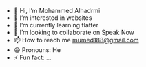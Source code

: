 - 👋 Hi, I’m Mohammed Alhadrmi
- 👀 I’m interested in websites 
- 🌱 I’m currently learning flatter
- 💞️ I’m looking to collaborate on Speak Now
- 📫 How to reach me mumed188@gmail.com
- 😄 Pronouns: He
- ⚡ Fun fact: ...

<!---
Hadrmimo/Hadrmimo is a ✨ special ✨ repository because its `README.md` (this file) appears on your GitHub profile.
You can click the Preview link to take a look at your changes.
--->
